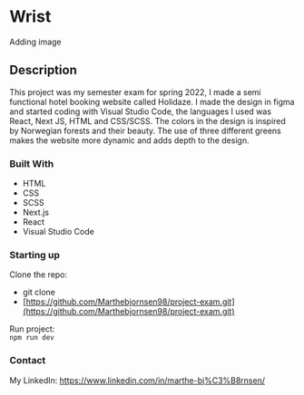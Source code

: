 # Wrist

Adding image

## Description
This project was my semester exam for spring 2022, I made a semi functional hotel booking website called Holidaze. I made the design in figma and started coding with Visual Studio Code, the languages I used was React, Next JS, HTML and CSS/SCSS. The colors in the design is inspired by Norwegian forests and their beauty. The use of three different greens makes the website more dynamic and adds depth to the design. 


### Built With
- HTML
- CSS
- SCSS
- Next.js
- React
- Visual Studio Code

### Starting up

Clone the repo:
- git clone
- [https://github.com/Marthebjornsen98/project-exam.git](https://github.com/Marthebjornsen98/project-exam.git)

Run project:
<br/>
```npm run dev```

### Contact
My LinkedIn: https://www.linkedin.com/in/marthe-bj%C3%B8rnsen/
